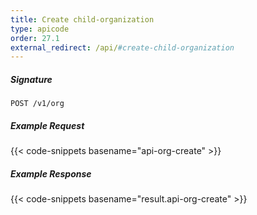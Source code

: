 ```yaml
---
title: Create child-organization
type: apicode
order: 27.1
external_redirect: /api/#create-child-organization
---
```


##### Signature
`POST /v1/org`
##### Example Request
{{< code-snippets basename="api-org-create" >}}
##### Example Response
{{< code-snippets basename="result.api-org-create" >}}
